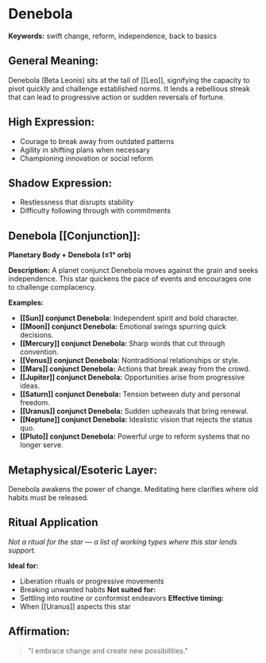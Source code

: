 # Denebola


**Keywords:** swift change, reform, independence, back to basics

## General Meaning:
Denebola (Beta Leonis) sits at the tail of [[Leo]], signifying
the capacity to pivot quickly and challenge established norms.
It lends a rebellious streak that can lead to progressive
action or sudden reversals of fortune.

## High Expression:
- Courage to break away from outdated patterns
- Agility in shifting plans when necessary
- Championing innovation or social reform

## Shadow Expression:
- Restlessness that disrupts stability
- Difficulty following through with commitments

## Denebola [[Conjunction]]:

**Planetary Body + Denebola (≤1° orb)**

**Description:**
A planet conjunct Denebola moves against the grain and seeks
independence. This star quickens the pace of events and
encourages one to challenge complacency.

**Examples:**
- **[[Sun]] conjunct Denebola:** Independent spirit and bold
  character.
- **[[Moon]] conjunct Denebola:** Emotional swings spurring quick
  decisions.
- **[[Mercury]] conjunct Denebola:** Sharp words that cut through
  convention.
- **[[Venus]] conjunct Denebola:** Nontraditional relationships or
  style.
- **[[Mars]] conjunct Denebola:** Actions that break away from the
  crowd.
- **[[Jupiter]] conjunct Denebola:** Opportunities arise from
  progressive ideas.
- **[[Saturn]] conjunct Denebola:** Tension between duty and personal
  freedom.
- **[[Uranus]] conjunct Denebola:** Sudden upheavals that bring
  renewal.
- **[[Neptune]] conjunct Denebola:** Idealistic vision that rejects
  the status quo.
- **[[Pluto]] conjunct Denebola:** Powerful urge to reform systems
  that no longer serve.

## Metaphysical/Esoteric Layer:
Denebola awakens the power of change. Meditating here clarifies
where old habits must be released.

## Ritual Application
*Not a ritual for the star — a list of working types where this star lends support.*

**Ideal for:**
- Liberation rituals or progressive movements
- Breaking unwanted habits
**Not suited for:**
- Settling into routine or conformist endeavors
**Effective timing:**
- When [[Uranus]] aspects this star

## Affirmation:

> "I embrace change and create new possibilities."

